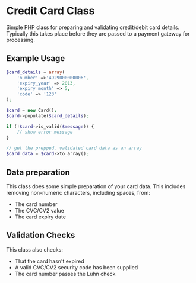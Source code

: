 Credit Card Class
=================

Simple PHP class for preparing and validating credit/debit card details. Typically this takes place before they are passed to a payment gateway for processing.


Example Usage
-------------

```PHP
$card_details = array(
	'number' =>'4929000000006', 
	'expiry_year' => 2013,
	'expiry_month' => 5,
	'code' => '123'
);

$card = new Card();
$card->populate($card_details);

if (!$card->is_valid($message)) {
    // show error message
}

// get the prepped, validated card data as an array
$card_data = $card->to_array();
```

Data preparation
----------------
This class does some simple preparation of your card data. This includes removing non-numeric characters, including spaces, from:
- The card number
- The CVC/CV2 value
- The card expiry date

Validation Checks
-----------------
This class also checks:
- That the card hasn't expired
- A valid CVC/CV2 security code has been supplied
- The card number passes the Luhn check
